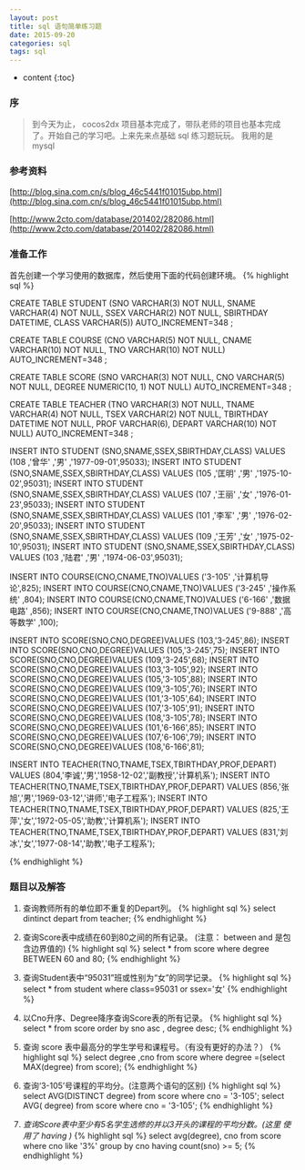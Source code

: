 ```yaml
---
layout: post
title: sql 语句简单练习题
date: 2015-09-20
categories: sql
tags: sql
---
```


* content
{:toc}

### 序
> 到今天为止， cocos2dx 项目基本完成了，带队老师的项目也基本完成了。开始自己的学习吧。上来先来点基础 sql 练习题玩玩。
我用的是 mysql 

### 参考资料
[http://blog.sina.com.cn/s/blog_46c5441f01015ubp.html](http://blog.sina.com.cn/s/blog_46c5441f01015ubp.html)

[http://www.2cto.com/database/201402/282086.html](http://www.2cto.com/database/201402/282086.html)


### 准备工作
首先创建一个学习使用的数据库，然后使用下面的代码创建环境。
{% highlight sql %}

CREATE TABLE STUDENT
(SNO VARCHAR(3) NOT NULL, 
SNAME VARCHAR(4) NOT NULL,
SSEX VARCHAR(2) NOT NULL, 
SBIRTHDAY DATETIME,
CLASS VARCHAR(5)) AUTO_INCREMENT=348  ; 

CREATE TABLE COURSE
(CNO VARCHAR(5) NOT NULL, 
CNAME VARCHAR(10) NOT NULL, 
TNO VARCHAR(10) NOT NULL) AUTO_INCREMENT=348 ;

CREATE TABLE SCORE 
(SNO VARCHAR(3) NOT NULL, 
CNO VARCHAR(5) NOT NULL, 
DEGREE NUMERIC(10, 1) NOT NULL) AUTO_INCREMENT=348 ;

CREATE TABLE TEACHER 
(TNO VARCHAR(3) NOT NULL, 
TNAME VARCHAR(4) NOT NULL, TSEX VARCHAR(2) NOT NULL, 
TBIRTHDAY DATETIME NOT NULL, PROF VARCHAR(6), 
DEPART VARCHAR(10) NOT NULL) AUTO_INCREMENT=348 ;

INSERT INTO STUDENT (SNO,SNAME,SSEX,SBIRTHDAY,CLASS) VALUES (108 ,'曾华' ,'男' ,'1977-09-01',95033);
INSERT INTO STUDENT (SNO,SNAME,SSEX,SBIRTHDAY,CLASS) VALUES (105 ,'匡明' ,'男' ,'1975-10-02',95031);
INSERT INTO STUDENT (SNO,SNAME,SSEX,SBIRTHDAY,CLASS) VALUES (107 ,'王丽' ,'女' ,'1976-01-23',95033);
INSERT INTO STUDENT (SNO,SNAME,SSEX,SBIRTHDAY,CLASS) VALUES (101 ,'李军' ,'男' ,'1976-02-20',95033);
INSERT INTO STUDENT (SNO,SNAME,SSEX,SBIRTHDAY,CLASS) VALUES (109 ,'王芳' ,'女' ,'1975-02-10',95031);
INSERT INTO STUDENT (SNO,SNAME,SSEX,SBIRTHDAY,CLASS) VALUES (103 ,'陆君' ,'男' ,'1974-06-03',95031);

INSERT INTO COURSE(CNO,CNAME,TNO)VALUES ('3-105' ,'计算机导论',825);
INSERT INTO COURSE(CNO,CNAME,TNO)VALUES ('3-245' ,'操作系统' ,804);
INSERT INTO COURSE(CNO,CNAME,TNO)VALUES ('6-166' ,'数据电路' ,856);
INSERT INTO COURSE(CNO,CNAME,TNO)VALUES ('9-888' ,'高等数学' ,100);

INSERT INTO SCORE(SNO,CNO,DEGREE)VALUES (103,'3-245',86);
INSERT INTO SCORE(SNO,CNO,DEGREE)VALUES (105,'3-245',75);
INSERT INTO SCORE(SNO,CNO,DEGREE)VALUES (109,'3-245',68);
INSERT INTO SCORE(SNO,CNO,DEGREE)VALUES (103,'3-105',92);
INSERT INTO SCORE(SNO,CNO,DEGREE)VALUES (105,'3-105',88);
INSERT INTO SCORE(SNO,CNO,DEGREE)VALUES (109,'3-105',76);
INSERT INTO SCORE(SNO,CNO,DEGREE)VALUES (101,'3-105',64);
INSERT INTO SCORE(SNO,CNO,DEGREE)VALUES (107,'3-105',91);
INSERT INTO SCORE(SNO,CNO,DEGREE)VALUES (108,'3-105',78);
INSERT INTO SCORE(SNO,CNO,DEGREE)VALUES (101,'6-166',85);
INSERT INTO SCORE(SNO,CNO,DEGREE)VALUES (107,'6-106',79);
INSERT INTO SCORE(SNO,CNO,DEGREE)VALUES (108,'6-166',81);

INSERT INTO TEACHER(TNO,TNAME,TSEX,TBIRTHDAY,PROF,DEPART) 
VALUES (804,'李诚','男','1958-12-02','副教授','计算机系');
INSERT INTO TEACHER(TNO,TNAME,TSEX,TBIRTHDAY,PROF,DEPART) 
VALUES (856,'张旭','男','1969-03-12','讲师','电子工程系');
INSERT INTO TEACHER(TNO,TNAME,TSEX,TBIRTHDAY,PROF,DEPART)
VALUES (825,'王萍','女','1972-05-05','助教','计算机系');
INSERT INTO TEACHER(TNO,TNAME,TSEX,TBIRTHDAY,PROF,DEPART) 
VALUES (831,'刘冰','女','1977-08-14','助教','电子工程系');

{% endhighlight %}

### 题目以及解答
1. 查询教师所有的单位即不重复的Depart列。
{% highlight sql %} 
 select dintinct depart from teacher; 
{% endhighlight %}

2. 查询Score表中成绩在60到80之间的所有记录。 (注意： between and 是包含边界值的)
{% highlight sql %} 
 select  * from score where degree BETWEEN 60 and 80; 
{% endhighlight %} 
    
3. 查询Student表中“95031”班或性别为“女”的同学记录。
{% highlight sql %} 
 select * from student where class=95031 or ssex='女' 
{% endhighlight %}
    
4. 以Cno升序、Degree降序查询Score表的所有记录。
{% highlight sql %} 
 select * from score order by sno asc , degree desc; 
{% endhighlight %}
    
5. 查询 score 表中最高分的学生学号和课程号。（有没有更好的办法？）
{% highlight sql %} 
 select  degree ,cno from score  where degree =(select MAX(degree) from score); 
{% endhighlight %}
    
6. 查询‘3-105’号课程的平均分。(注意两个语句的区别)
{% highlight sql %} 
 select AVG(DISTINCT degree) from score where cno = '3-105'; 
 select AVG( degree) from score where cno = '3-105'; 
{% endhighlight %}

12. *查询Score表中至少有5名学生选修的并以3开头的课程的平均分数。(这里 使用了  having )*
{% highlight sql %} 
select avg(degree), cno from score where cno like '3%' 
group  by cno 
having count(sno) >= 5;
{% endhighlight %}

